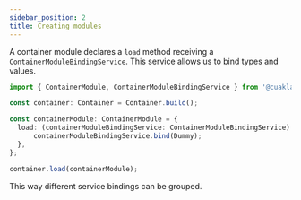 ```yaml
---
sidebar_position: 2
title: Creating modules
---
```


A container module declares a `load` method receiving a `ContainerModuleBindingService`. This service allows us to bind types and values.

```ts
import { ContainerModule, ContainerModuleBindingService } from '@cuaklabs/iocuak';

const container: Container = Container.build();

const containerModule: ContainerModule = {
  load: (containerModuleBindingService: ContainerModuleBindingService): void => {
      containerModuleBindingService.bind(Dummy);
  },
};

container.load(containerModule);
```

This way different service bindings can be grouped.
